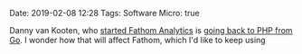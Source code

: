 Date: 2019-02-08 12:28
Tags: Software
Micro: true

Danny van Kooten, who [started Fathom Analytics](https://usefathom.com/) is [going back to PHP from Go](https://dannyvankooten.com/from-go-back-to-php-again/). I wonder how that will affect Fathom, which I'd like to keep using
